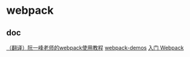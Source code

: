 # webpack

## doc
[（翻译）阮一峰老师的webpack使用教程](https://juejin.im/post/5a5f3513f265da3e5133239a)
[webpack-demos](https://github.com/ruanyf/webpack-demos)
[入门 Webpack](https://segmentfault.com/a/1190000006178770)
